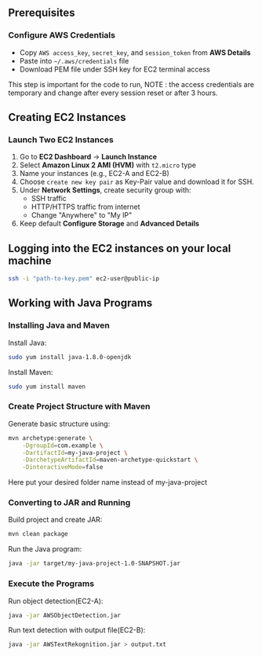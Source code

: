 ## Prerequisites

### Configure AWS Credentials
- Copy `AWS access_key`, `secret_key`, and `session_token` from **AWS Details**
- Paste into `~/.aws/credentials` file
- Download PEM file under SSH key for EC2 terminal access

This step is important for the code to run, NOTE : the access credentials are temporary and change after every session reset or after 3 hours.

## Creating EC2 Instances

### Launch Two EC2 Instances
1. Go to **EC2 Dashboard** → **Launch Instance**
2. Select **Amazon Linux 2 AMI (HVM)** with `t2.micro` type
3. Name your instances (e.g., EC2-A and EC2-B)
4. Choose `create new key pair` as Key-Pair value and download it for SSH.
5. Under **Network Settings**, create security group with:
   - SSH traffic
   - HTTP/HTTPS traffic from internet
   - Change "Anywhere" to "My IP"
6. Keep default **Configure Storage** and **Advanced Details**

## Logging into the EC2 instances on your local machine

```bash
ssh -i "path-to-key.pem" ec2-user@public-ip
```

## Working with Java Programs

### Installing Java and Maven

Install Java:
```bash
sudo yum install java-1.8.0-openjdk
```

Install Maven:
```bash
sudo yum install maven
```

### Create Project Structure with Maven
Generate basic structure using:
```bash
mvn archetype:generate \
    -DgroupId=com.example \
    -DartifactId=my-java-project \
    -DarchetypeArtifactId=maven-archetype-quickstart \
    -DinteractiveMode=false
```

Here put your desired folder name instead of my-java-project

### Converting to JAR and Running
Build project and create JAR:
```bash
mvn clean package
```

Run the Java program:
```bash
java -jar target/my-java-project-1.0-SNAPSHOT.jar
```

### Execute the Programs
Run object detection(EC2-A):
```bash
java -jar AWSObjectDetection.jar
```

Run text detection with output file(EC2-B):
```bash
java -jar AWSTextRekognition.jar > output.txt
```
